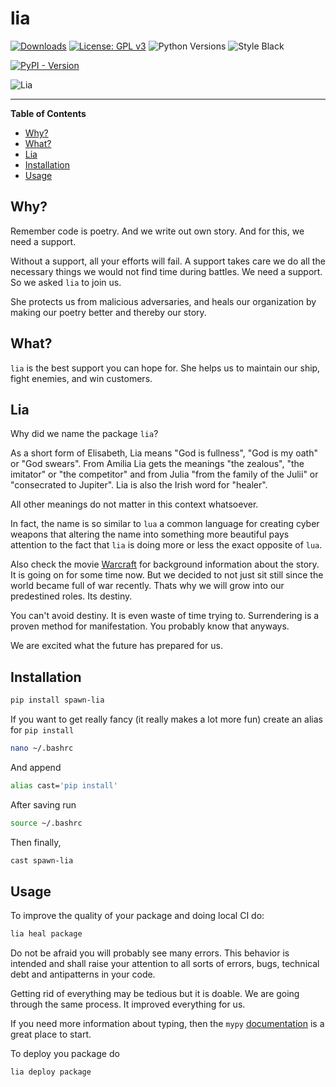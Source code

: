 # lia

[![Downloads](https://static.pepy.tech/personalized-badge/spawn-lia?period=total&units=international_system&left_color=black&right_color=orange&left_text=Downloads)](https://pepy.tech/project/spawn-lia)
[![License: GPL v3](https://img.shields.io/badge/License-GPL_v3-blue.svg)](https://www.gnu.org/licenses/gpl-3.0)
![Python Versions](https://img.shields.io/badge/python-3.8%20%7C%203.9%20%7C%203.10%20%7C%203.11%20%7C%20-blue) 
![Style Black](https://warehouse-camo.ingress.cmh1.psfhosted.org/fbfdc7754183ecf079bc71ddeabaf88f6cbc5c00/68747470733a2f2f696d672e736869656c64732e696f2f62616467652f636f64652532307374796c652d626c61636b2d3030303030302e737667) 


[![PyPI - Version](https://img.shields.io/pypi/v/spawn-lia.svg)](https://pypi.org/project/spawn-lia)

![Lia](lia.jpg)

-----

**Table of Contents**

- [Why?](#why)
- [What?](#what)
- [Lia](#lia)
- [Installation](#installation)
- [Usage](#usage)

## Why? 

Remember code is poetry. And we write out own story. And for this, we need a support.

Without a support, all your efforts will fail. A support takes care we do all the necessary things we would not find time during battles. We need a support. So we asked `lia` to join us. 

She protects us from malicious adversaries, and heals our organization by making our poetry better and thereby our story. 

## What?

`lia` is the best support you can hope for. She helps us to maintain our ship, fight enemies, and win customers. 

## Lia

Why did we name the package `lia`?

As a short form of Elisabeth, Lia means "God is fullness", "God is my oath" or "God swears". From Amilia Lia gets the meanings "the zealous", "the imitator" or "the competitor" and from Julia "from the family of the Julii" or "consecrated to Jupiter". Lia is also the Irish word for "healer".

All other meanings do not matter in this context whatsoever. 

In fact, the name is so similar to `lua` a common language for creating cyber weapons that altering the name into something more beautiful pays attention to the fact that `lia` is doing more or less the exact opposite of `lua`. 

Also check the movie [Warcraft](https://www.imdb.com/title/tt0803096/) for background information about the story. It is going on for some time now. But we decided to not just sit still since the world became full of war recently. Thats why we will grow into our predestined roles. Its destiny. 

You can't avoid destiny. It is even waste of time trying to. Surrendering is a proven method for manifestation. You probably know that anyways. 

We are excited what the future has prepared for us.

## Installation

```bash
pip install spawn-lia
```
If you want to get really fancy (it really makes a lot more fun) create an alias for `pip install`

```bash
nano ~/.bashrc
```
And append 

```bash 
alias cast='pip install'
```
After saving run 
```bash
source ~/.bashrc
```
Then finally, 

```bash
cast spawn-lia
```

## Usage

To improve the quality of your package and doing local CI do:

```bash
lia heal package
```
Do not be afraid you will probably see many errors. This behavior is intended and shall raise your attention to all sorts of errors, bugs, technical debt and antipatterns in your code. 

Getting rid of everything may be tedious but it is doable. We are going through the same process. It improved everything for us.

If you need more information about typing, then the `mypy` [documentation](https://mypy.readthedocs.io/en/stable/getting_started.html) is a great place to start. 


To deploy you package do 

```bash
lia deploy package 
```
